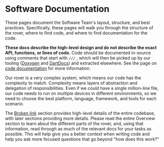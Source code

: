 # Software Documentation

These pages document the Software Team's layout, structure, and best practices. Specifically, these pages will walk you through the structure of the rover, where to find code, and where to find documentation for the code.&#x20;

**These docs describe the high-level design and do not describe the exact API, functions, or lines of code.** Code should be documented in-source using comments that start with `///` , which will then be picked up by our tooling ([Doxygen](https://www.doxygen.nl/) and [DartDocs](https://dart.dev/language/comments#documentation-comments)) and extracted elsewhere. See the page on [code documentation](overview/documenting-code.md) for more information.&#x20;

Our rover is a very complex system, which means our code has the complexity to match. Complexity means layers of abstraction and delegation of responsibilities. Even if we _could_ have a single million-line file, our code needs to run on multiple devices in different environments, so we need to choose the best platform, language, framework, and tools for each scenario.&#x20;

The [Broken link](broken-reference "mention") section provides high-level details of the entire codebase, with later sections providing more details. Please read the entire Overview section to learn about the different parts of the rover, and, using that information, read through as much of the relevant docs for your tasks as possible. This will help give you a better context when writing code and help you ask more focused questions that go beyond "how does this work?"
